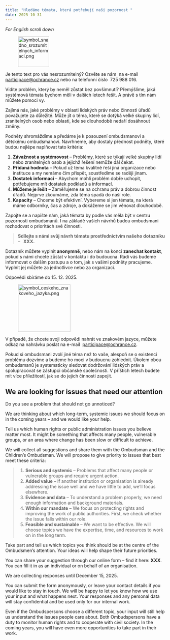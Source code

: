 ```yaml
---
title: "Hledáme témata, která potřebují naši pozornost "
date: 2025-10-31
---
```

<p>
<i>For English scroll down</i></p>
<figure class="image">
<img style="aspect-ratio:98/96;" src="https://www.ochrance.cz/dokument/hledame_temata_ktera_potrebuji_nasi_pozornost/symbol_snadno_srozumitelnych_informaci.png" alt="symbol_snadno_srozumitelnych_informaci.png" width="98" height="96"></figure>
<p>Je tento text pro vás nesrozumitelný? Ozvěte se nám&nbsp; na e-mail&nbsp; 
<a href="mailto:participace@ochrance.cz">participace@ochrance.cz</a> nebo na telefonní číslo&nbsp; 725&nbsp;988&nbsp;016.</p>
<p>Vidíte problém, který by neměl zůstat bez povšimnutí? Přemýšlíme, jaká systémová témata bychom měli v&nbsp;dalších letech řešit. A právě s tím nám můžete pomoci vy.</p>
<p>Zajímá nás, jaké problémy v oblasti lidských práv nebo činnosti úřadů považujete za důležité. Může jít o téma, které se dotýká velké skupiny lidí, zranitelných osob nebo oblasti, kde se dlouhodobě nedaří dosáhnout změny.</p>
<p>Podněty shromáždíme a předáme je k&nbsp;posouzení ombudsmanovi a dětskému ombudsmanovi. Navrhneme, aby dostaly přednost podněty, které budou nejlépe naplňovat tato kritéria:</p>
<ol>
<li>
<strong>Závažnost a systémovost</strong> – Problémy, které se týkají velké skupiny lidí nebo zranitelných osob a jejichž řešení nemůže dál čekat.</li>
<li>
<strong>Přidaná hodnota</strong> – Pokud už téma kvalitně řeší jiná organizace nebo instituce a my nemáme čím přispět, soustředíme se raději jinam.</li>
<li>
<strong>Dostatek informací </strong>– Abychom mohli problém dobře uchopit, potřebujeme mít dostatek podkladů a informací.</li>
<li>
<strong>Můžeme je řešit</strong> – Zaměřujeme se na ochranu práv a dobrou činnost úřadů. Nejprve zkoumáme, zda téma spadá do naší role.</li>
<li>
<strong>Kapacity</strong> – Chceme být efektivní. Vybereme si jen témata, na která máme odborníky, čas a zdroje, a dokážeme se jim věnovat dlouhodobě.</li></ol>
<p>Zapojte se a napište nám, jaká témata by podle vás měla být v centru pozornosti ombudsmanů. I na základě vašich návrhů budou ombudsmani rozhodovat o prioritách své činnosti.&nbsp;</p>
<blockquote>
<p>
<strong>Sdílejte s námi svůj návrh tématu prostřednictvím našeho dotazníku – &nbsp; XXX.&nbsp;</strong></p></blockquote>
<p>Dotazník můžete vyplnit 
<strong>anonymně</strong>, nebo nám na konci 
<strong>zanechat kontakt</strong>, pokud s námi chcete zůstat v kontaktu i do budoucna. Rádi vás budeme informovat o dalším postupu a o tom, jak s vašimi podněty pracujeme. Vyplnit jej můžete za jednotlivce nebo za organizaci.</p>
<p>Odpovědi sbíráme do 15. 12. 2025.</p>
<figure class="image">
<img style="aspect-ratio:165/149;" src="https://www.ochrance.cz/dokument/hledame_temata_ktera_potrebuji_nasi_pozornost/symbol_ceskeho_znakoveho_jazyka.png" alt="symbol_ceskeho_znakoveho_jazyka.png" width="165" height="149"></figure>
<p>V&nbsp;případě, že chcete svoji odpovědi nahrát ve znakovém jazyce, můžete odkaz na nahrávku poslat na e-mail&nbsp; 
<a href="mailto:participace@ochrance.cz">participace@ochrance.cz</a>.</p>
<p>Pokud si ombudsmani zvolí jiné téma než to vaše, alespoň se o existenci problému dozvíme a budeme ho moci v budoucnu zohlednit. Úkolem obou ombudsmanů je systematicky sledovat dodržování lidských práv a spolupracovat se zástupci občanské společnosti. V příštích letech budete mít více příležitostí, jak se do jejich činnosti zapojit.</p>
<h2>
<strong>We are looking for issues that need our attention</strong></h2>
<p>Do you see a problem that should not go unnoticed?</p>
<p>We are thinking about which long-term, systemic issues we should focus on in the coming years – and we would like your help.</p>
<p>Tell us which human rights or public administration issues you believe matter most. It might be something that affects many people, vulnerable groups, or an area where change has been slow or difficult to achieve.</p>
<p>We will collect all suggestions and share them with the Ombudsman and the Children’s Ombudsman. We will propose to give priority to issues that best meet these criteria:</p>
<blockquote>
<ol>
<li>
<strong>Serious and systemic</strong> – Problems that affect many people or vulnerable groups and require urgent action.</li>
<li>
<strong>Added value</strong> – If another institution or organisation is already addressing the issue well and we have little to add, we’ll focus elsewhere.</li>
<li>
<strong>Evidence and data</strong> – To understand a problem properly, we need enough information and background materials.</li>
<li>
<strong>Within our mandate</strong> – We focus on protecting rights and improving the work of public authorities. First, we check whether the issue falls within our role.</li>
<li>
<strong>Feasible and sustainable</strong> – We want to be effective. We will choose topics we have the expertise, time, and resources to work on in the long term.</li></ol></blockquote>
<p>Take part and tell us which topics you think should be at the centre of the Ombudsmen’s attention. Your ideas will help shape their future priorities.</p>
<p>You can share your suggestion through our online form – find it here: 
<strong>XXX</strong>. You can fill it in as an individual or on behalf of an organisation.</p>
<p>We are collecting responses until December 15, 2025.</p>
<p>You can submit the form anonymously, or leave your contact details if you would like to stay in touch. We will be happy to let you know how we use your input and what happens next. Your responses and any personal data will stay confidential and be used only for our internal work.</p>
<p>Even if the Ombudspersons choose a different topic, your input will still help us understand the issues people care about. Both Ombudspersons have a duty to monitor human rights and to cooperate with civil society. In the coming years, you will have even more opportunities to take part in their work.</p>
